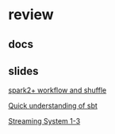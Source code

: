 # review

## docs


## slides
[spark2+ workflow and shuffle](https://yogyang.github.io/review/share/spark/)

[Quick understanding of sbt](https://yogyang.github.io/review/share/sbt/)

[Streaming System 1-3](https://yogyang.github.io/review/share/streaming_system_1_3)

